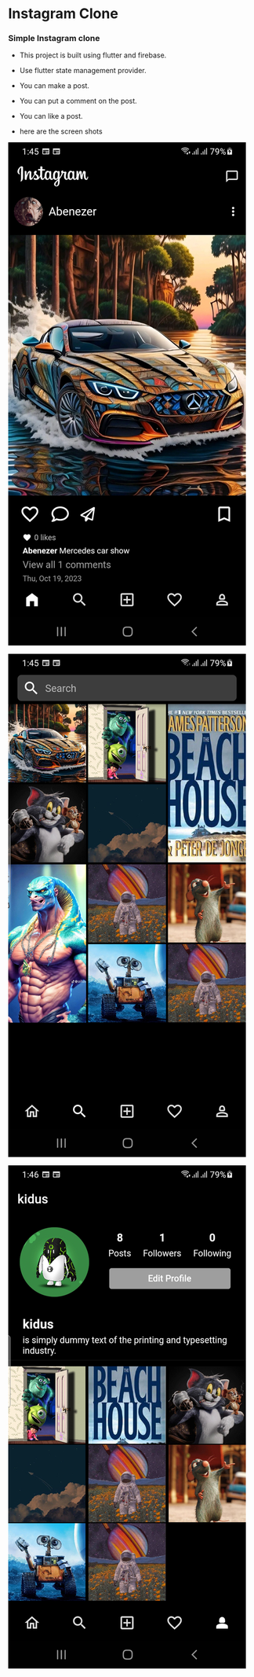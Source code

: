 # Instagram Clone

### Simple Instagram clone  
+ This project is built using flutter and firebase.
+ Use flutter state management provider.
+ You can make a post.
+ You can put a comment on the post.
+ You can like a post.  

+ here are the screen shots
  
![](screen_shots/screenshot-1710585919347.png)

![](screen_shots/screenshot-1710585953025.png)

![](screen_shots/screenshot-1710585967323.png)



